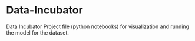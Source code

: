# Data-Incubator
Data Incubator Project file (python notebooks) for visualization and running the model for the dataset.

